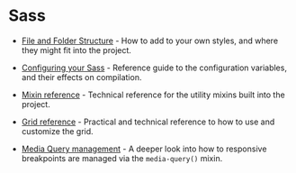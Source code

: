# Sass

* [File and Folder Structure](structure.md) - How to add to your own styles, and where they might fit into the project.

* [Configuring your Sass](config.md) - Reference guide to the configuration variables, and their effects on compilation.

* [Mixin reference](mixins.md) - Technical reference for the utility mixins built into the project.

* [Grid reference](grid.md) - Practical and technical reference to how to use and customize the grid.

* [Media Query management](media-queries.md) - A deeper look into how to responsive breakpoints are managed via the `media-query()` mixin.
